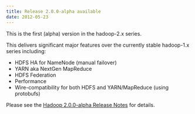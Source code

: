 ```yaml
---
title: Release 2.0.0-alpha available
date: 2012-05-23
---
```

<!---
  Licensed under the Apache License, Version 2.0 (the "License");
  you may not use this file except in compliance with the License.
  You may obtain a copy of the License at

   http://www.apache.org/licenses/LICENSE-2.0

  Unless required by applicable law or agreed to in writing, software
  distributed under the License is distributed on an "AS IS" BASIS,
  WITHOUT WARRANTIES OR CONDITIONS OF ANY KIND, either express or implied.
  See the License for the specific language governing permissions and
  limitations under the License. See accompanying LICENSE file.
-->

This is the first (alpha) version in the hadoop-2.x series.

This delivers significant major features over the currently stable
hadoop-1.x series including:

-   HDFS HA for NameNode (manual failover)
-   YARN aka NextGen MapReduce
-   HDFS Federation
-   Performance
-   Wire-compatibility for both HDFS and YARN/MapReduce (using
protobufs)

Please see the [Hadoop 2.0.0-alpha Release
Notes](https://hadoop.apache.org/docs/r2.0.0-alpha/hadoop-project-dist/hadoop-common/releasenotes.html)
for details.

